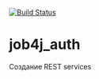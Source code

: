 [![Build Status](https://app.travis-ci.com/ainz713/job4j_auth.svg?branch=main)](https://app.travis-ci.com/ainz713/job4j_auth)
# job4j_auth

Создание REST services
